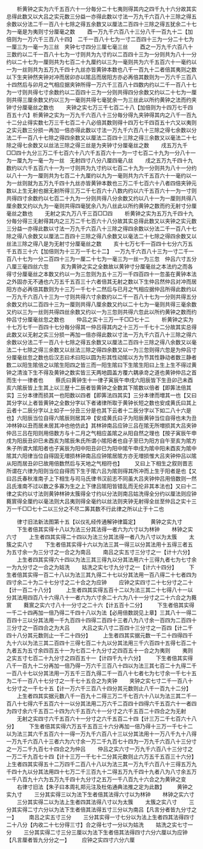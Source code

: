 <!-- { "loadSidebar": true } -->
　　析黄钟之实为六千五百六十一分毎分二十七夷则得其内之四千九十六分故其实总得此数又以大吕之实元数三分益一亦得此数以寸法一万九千六百八十三除之得五余数以分法二千一百八十七除之得五余数又以厘法二百四十三除之得五犹余二十七为一毫是为夷则寸分厘毫之数
　　酉一万九千六百八十三分八千一百九十二【加倍则为一万六千三百八十四】　二千一百八十七为一寸二百四十三为一分二十七为一厘三为一毫一为三丝　夹钟七寸四分三厘七毫三丝
　　酉之一万九千六百八十三数约以二千一百八十七为一寸则共为九寸约以二百四十三为一分则共为八十一分约以二十七为一厘则共为七百二十九厘约以三为一毫则共为六千五百六十一毫约以一为一丝则共为五万九千四十九丝亦皆黄钟本数也八千一百九十二者倍其夷则之数以下生夹钟然夹钟对冲而居卯亦以隂吕而居阳方亦必再倍其数则为一万六千三百八十四然后与卯月之气相应据夹钟所得一万六千三百八十四数内约以二千一百八十七为一寸则共得七寸余数约以二百四十三为一分则共得四分余数又约以二十七为一厘则共得三厘余数又约以三为一毫则共得七毫犹余一为三丝此以所约黄钟之法而约夹钟寸分厘毫丝之数也
　　夹钟之实七万三千七百二十八【加倍则为十四万七千四百五十六】析黄钟之实为一万九千六百八十三分毎分得九夹钟得其内之八千一百九十二分止得实数七万三千七百二十八必倍其数则得十四万七千四百五十六又以夷则之实元数三分损一再加一倍亦得此数以寸法一万九千六百八十三除之得七余数以分法二千一百八十七除之得四余数又以厘法二百四十三除之得三余数又以毫法二十七除之得七余数又以丝法三除之得三丝是为夹钟寸分厘毫丝之数
　　戌五万九千□□四十九分三万二千七百六十八六千五百六十一为一寸七百二十九为一分八十一为一厘九为一毫一为一丝　无射四寸八分八厘四毫八丝
　　戌之五万九千四十九数约以六千五百六十一为一寸则共为九寸约以七百二十九为一分则共为八十一分约以八十一为一厘则共为七百二十九厘约以九为一毫则共为六千五百六十一毫约以一为一丝则就为五万九千四十九丝亦皆黄钟本数也三万二千七百六十八者四倍夹钟元数以上生无射也据无射所得三万二千七百六十八数内约以六千五百六十一为一寸则共得四寸余数约以七百二十九为一分则共得八分余数又约以八十一为一厘则共得八厘余数又约以九为一毫则共得四毫犹余八为八丝此以所约黄钟之数而约无射寸分厘毫丝之数也
　　无射之实九万八千三百□□四
　　析黄钟之实为五万九千四十九分毎分得三无射得其内之三万二千七百六十八分故其实总得此数又以夹钟之实元数三分益一亦得此数以寸法一万九千六百八十三除之得四余数以分法二千一百八十七除之得八余数又以厘法二百四十三除之得八余数又以毫法二十七除之得四余数又以丝法三除之得八是为无射寸分厘毫丝之数
　　亥十七万七千一百四十七分六万五千五百三十六【加倍则为十三万一千七十二】　一万九千六百八十三为一寸二千一百八十七为一分二百四十三为一厘二十七为一毫三为一丝一为三忽　仲吕六寸五分八厘三毫四丝六忽
　　亥为黄钟之实之全数故以黄钟寸分厘毫丝之本法约之而各得寸分厘毫丝之本数又约以一为三忽则为五十三万一千四百四十一忽虽在黄钟本法之外固亦无不通也六万五千五百三十六者倍其无射之数以下生仲吕然仲吕对冲而居阳方亦必再倍其数则为十三万一千七十二然后与已月之气相应据仲吕所得此数约以一万九千六百八十三为一寸则共得六寸余数约以二千一百八十七为一分则共得五分余数又约以二百四十三为一厘则共得八厘余数又约以二十七为一毫则共得三毫余数又约以三为一丝则共得四丝余数又约以一为三忽则共得六忽此以所约黄钟之数而约仲吕寸分厘毫丝忽之数也
　　仲吕之实十三万一千□□七十二
　　析黄钟之实为十七万七千一百四十七分毎分得其一仲吕得其内之十三万一千七十二分故其实总得此数又以无射之实三分损一再加一倍亦得此数以寸法一万九千六百八十三除之得六余数以分法二千一百八十七除之得五余数又以厘法二百四十三除之得八余数又以毫法二十七除之得三余数又以丝法三除之得四余数又以一为三忽则得六忽是为仲吕寸分厘毫丝忽之数也后汉志曰术曰阳以圆为形其性动隂以方为节其性静动者数三静者数二以阳生隂倍之以隂生阳四之皆三而一阳生隂曰下生隂生阳曰上生上生不得过黄钟之清浊下生不得及黄钟之数实皆三天两地圆盖方覆六耦承竒之道也黄钟仲吕之首而生十一律者也
　　蔡氏曰黄钟生十一律子寅辰午申戌六阳辰皆下生丑卯己未酉亥六隂辰皆上生其上以三歴十二辰者皆黄钟之全数其下隂数以倍者【即筭法倍其实】三分本律而损其一也阳数以四者【即筭法四其实】三分本律而増其一也【又曰其分字以上者皆黄钟之全数分字以下者诸律所取于黄钟长短之数也安成黄氏曰其上云者十二辰分字以上如子一分丑三分是也其下云者十二辰分字以下如二八十六是也】六阳辰当位自得六隂辰则居其冲【安成黄氏曰子为阳辰黄钟当位自得也未为丑冲林钟以丑而居未居其冲也他仿此】其林钟南吕应钟三吕在隂无所増损其大吕夹钟仲吕三吕在阳则用倍数方与十二月之气相应盖隂之从阳自然之理也【按子寅辰午申戌为阳辰丑卯巳未酉亥为隂辰朱氏所谓小隂阳者也自子至巳为阳方自午至亥为隂方朱子所谓大隂阳者也子寅辰为阳中阳丑卯巳为阳中隂午申戌为隂中阳未酉亥为隂中隂其六阳律当位自得固无増损林钟南吕应钟隂居隂方亦无増损惟大吕夹钟仲吕以隂从阳而居丑卯巳故用倍数然后与天地之气相符也】
　　又曰上下相生之叙则晋志所谓在六律为阳则当位自得而下生于隂六吕为隂则得其所冲而上生于阳者是也【又曰吕氏春秋淮南子上下相生与司马氏律书汉前志不同虽大吕夹钟仲吕用倍数则一然吕氏淮南不过以数之多寡为生之上下律吕隂阳皆错乱而无伦非其本法也】又曰十二律之实约以寸法则黄钟林钟太簇得全寸约以分法则南吕姑洗得全分约以厘法则应钟蕤賔得全厘约以毫法则大吕夷则得全毫约以丝法则夹钟无射得全丝至仲吕之实十三万一千□□七十二以三分之不尽二筭其数不行此律之所以止于十二也





　　律寸旧法新法图第十五【以仪礼经传通解钟律篇定】
　　黄钟之实九寸
　　下生者倍其实得十八以为法三分其法得一者六为六寸以为林钟
　　林钟之实六寸
　　上生者四其实得二十四以为法三分其法得一者八为八寸以为太簇
　　太簇之实八寸
　　下生者倍其实得十六以为法三其一得三以分其法用十五得三者五为五寸余一为三分寸之一合之为南吕
　　南吕之实五寸三分寸之一【计十六分】
　　上生者四其实得六十四以为法三其三得九以分其法用六十三得九者七为七寸余一为九分寸之一合之为姑洗
　　姑洗之实七寸九分寸之一【计六十四分】
　　下生者倍其实得一百二十八以为法三其九得二十七以分其法用一百八得二十七者四为四寸余二十为二十七分寸之二十合之为应钟
　　应钟之实四寸二十七分寸之二十【计一百二十八分】
　　上生者四其实得五百十二以为法三其二十七得八十一以分其法用四百八十六得八十一者六为六寸余二十六为八十一分寸之二十六合之为蕤賔
　　蕤賔之实六寸八十一分寸之二十六【计五百十二分】
　　下生者倍其实得一千二十四再加一倍乃得二千四十八以为法【必用倍数説见上章】三其八十一得二百四十三以分其法用一千九百四十四得二百四十三者八为八寸余一百四为二百四十三分寸之一百四合之为大吕
　　大吕之实八寸二百四十三分寸之一百四【计二千四十八分其元数则止一千二十四分】
　　上生者四其实据元数一千二十四得四千九十六以为法三其二百四十三得七百二十九以分其法用三千六百四十五得七百二十九者五为五寸余四百五十一为七百二十九分寸之四百五十一合之为夷则
　　夷则之实五寸七百二十九分寸之四百五十一【计四千九十六分】
　　下生者倍其实得八千一百九十二分再加一倍乃得一万六千三百八十四以为法三其七百二十九得二千一百八十七以分其法用一万五千三百九得二千一百八十七者七为七寸余一千七十五为二千一百八十七分寸之一千七十五合之为夹钟
　　夹钟之实七寸二千一百八十七分寸之一千七十五【计一万六千三百八十四分其元数则止八千一百九十二分】
　　上生者四其实据元数八千一百九十二得三万二千七百六十八以为法三其二千一百八十七得六千五百六十一以分其法用二万六千二百四十四得六千五百六十一者四为四寸余六千五百二十四为六千五百六十一分寸之六千五百二十四合之为无射
　　无射之实四寸六千五百六十一分寸之六千五百二十四【计三万二千七百六十八分】
　　下生者倍其实得六万五千五百三十六分再加一倍乃得十三万一千七十二以为法三其六千五百六十一得一万九千六百八十三以分其法用十一万八千九十八得一万九千六百八十三者六为六寸余一万二千九百七十四为一万九千六百八十三分寸之一万二千九百七十四合之为仲吕
　　仲吕之实六寸一万九千六百八十三分寸之一万二千九百七十四【计十三万一千七十二分其元数则止六万五千五百三十六分】上生者四其实得五十二万四千二百八十八以为法三其一万九千六百八十三得五万九千四十九以分其法用四十七万二千三百九十二得五万九千四十九者八为八寸余五万一千八百九十六为五万九千四十九分寸之五万一千八百九十六合之为黄钟之变
　　右律寸旧法【朱子曰本周礼郑元注及杜佑通典法推之定为此数】
　　黄钟之实九寸
　　三分其实得三以为法下生者倍其法得六寸以为林钟
　　林钟之实六寸
　　三分其实得二以为法上生者四其法得八寸以为太簇
　　太簇之实八寸
　　三分其实得二寸六分以为法下生者倍其法得五寸三分以为南吕【凡言分者皆九分寸之一】
　　南吕之实五寸三分
　　三分其实得一寸七分以为法上生者四其法得四寸二十八分【内收二十七分得三寸】合之得七寸一分以为姑洗
　　姑洗之实七寸一分
　　三分其实得二寸三分三厘以为法下生者倍其法得四寸六分六厘以为应钟【凡言厘者皆九分分之一】
　　应钟之实四寸六分六厘
